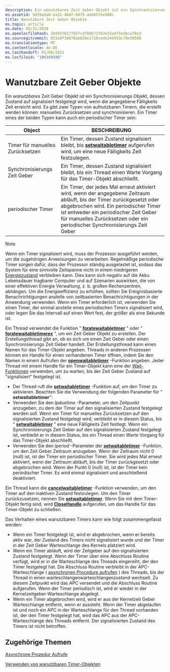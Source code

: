 ```yaml
---
description: Ein wanutzbares Zeit Geber Objekt ist ein Synchronisierungs Objekt, dessen Zustand auf signalisiert festgelegt wird, wenn die angegebene Fälligkeits Zeit erreicht wird.
ms.assetid: 5d39ada0-ea31-40d7-b075-aeb657ee508c
title: Wanutzbare Zeit Geber Objekte
ms.topic: article
ms.date: 05/31/2018
ms.openlocfilehash: 2b9597617705fcd78bb71f63e33a475e3bca78e3
ms.sourcegitcommit: 831e8f3db78ab820e1710cede244553c70e50500
ms.translationtype: MT
ms.contentlocale: de-DE
ms.lasthandoff: 01/08/2021
ms.locfileid: "106349598"
---
```

# <a name="waitable-timer-objects"></a>Wanutzbare Zeit Geber Objekte

Ein *wanutzbares* Zeit Geber Objekt ist ein Synchronisierungs Objekt, dessen Zustand auf signalisiert festgelegt wird, wenn die angegebene Fälligkeits Zeit erreicht wird. Es gibt zwei Typen von aufnutzbaren Timern, die erstellt werden können: manuelles Zurücksetzen und synchronisieren. Ein Timer eines der beiden Typen kann auch ein periodischer Timer sein.



| Object                | BESCHREIBUNG                                                                                                                                                                                             |
|-----------------------|---------------------------------------------------------------------------------------------------------------------------------------------------------------------------------------------------------|
| Timer für manuelles Zurücksetzen    | Ein Timer, dessen Zustand signalisiert bleibt, bis [**setwaitabletimer**](/windows/win32/api/synchapi/nf-synchapi-setwaitabletimer) aufgerufen wird, um eine neue Fälligkeits Zeit festzulegen.                                                                          |
| Synchronisierungs Zeit Geber | Ein Timer, dessen Zustand signalisiert bleibt, bis ein Thread einen Warte Vorgang für das Timer-Objekt abschließt.                                                                                                     |
| periodischer Timer        | Ein Timer, der jedes Mal erneut aktiviert wird, wenn der angegebene Zeitraum abläuft, bis der Timer zurückgesetzt oder abgebrochen wird. Ein periodischer Timer ist entweder ein periodischer Zeit Geber für manuelles Zurücksetzen oder ein periodischer Synchronisierungs Zeit Geber |



 

> [!Note]  
> Wenn ein Timer signalisiert wird, muss der Prozessor ausgeführt werden, um die zugehörigen Anweisungen zu verarbeiten. Regelmäßige periodische Timer sorgen dafür, dass der Prozessor ständig ausgelastet ist, sodass das System für eine sinnvolle Zeitspanne nicht in einem niedrigeren [Energiezustand](../power/system-power-states.md) verbleiben kann. Dies kann sich negativ auf die Akku Lebensdauer tragbarer Computer und auf Szenarien auswirken, die von einer effektiven Energie Verwaltung, z. b. großen Rechenzentren, abhängen. Um die Energieeffizienz zu erhöhen, sollten Sie Ereignisbasierte Benachrichtigungen anstelle von zeitbasierten Benachrichtigungen in der Anwendung verwenden. Wenn ein Timer erforderlich ist, verwenden Sie einen Timer, der einmal anstelle eines periodischen Timers signalisiert wird, oder legen Sie das Intervall auf einen Wert fest, der größer als eine Sekunde ist.

 

Ein Thread verwendet die Funktion " [**foratewaitabletimer**](/windows/win32/api/synchapi/nf-synchapi-createwaitabletimerw) " oder " [**foratewaitabletimerex**](/windows/win32/api/synchapi/nf-synchapi-createwaitabletimerexw) ", um ein Zeit Geber Objekt zu erstellen. Der Erstellungsthread gibt an, ob es sich um einen Zeit Geber oder einen Synchronisierungs Zeit Geber handelt. Der Erstellungsthread kann einen Namen für das Timer-Objekt angeben. Threads in anderen Prozessen können ein Handle für einen vorhandenen Timer öffnen, indem Sie den Namen in einem Aufrufen der [**openwaitabletimer**](/windows/win32/api/synchapi/nf-synchapi-openwaitabletimerw) -Funktion angeben. Jeder Thread mit einem Handle für ein Timer-Objekt kann eine der [Wait-Funktionen](wait-functions.md) verwenden, um zu warten, bis der Zeit Geber Zustand auf "signalisiert" festgelegt ist.

-   Der Thread ruft die [**setwaitabletimer**](/windows/win32/api/synchapi/nf-synchapi-setwaitabletimer) -Funktion auf, um den Timer zu aktivieren. Beachten Sie die Verwendung der folgenden Parameter für " **setwaitabletimer**":
-   Verwenden Sie den *lpduetime* -Parameter, um den Zeitpunkt anzugeben, zu dem der Timer auf den signalisierten Zustand festgelegt werden soll. Wenn ein Timer für manuelles Zurücksetzen auf den signalisierten Zustand festgelegt wird, verbleibt er in diesem Status, bis " [**setwaitabletimer**](/windows/win32/api/synchapi/nf-synchapi-setwaitabletimer) " eine neue Fälligkeits Zeit festlegt. Wenn ein Synchronisierungs Zeit Geber auf den signalisierten Zustand festgelegt ist, verbleibt er in diesem Status, bis ein Thread einen Warte Vorgang für das Timer-Objekt abschließt.
-   Verwenden Sie den *lperiod* -Parameter der [**setwaitabletimer**](/windows/win32/api/synchapi/nf-synchapi-setwaitabletimer) -Funktion, um den Zeit Geber Zeitraum anzugeben. Wenn der Zeitraum nicht 0 (null) ist, ist der Timer ein periodischer Timer. Sie wird jedes Mal erneut aktiviert, wenn der Zeitraum abläuft, bis der Timer zurückgesetzt oder abgebrochen wird. Wenn der Punkt 0 (null) ist, ist der Timer kein periodischer Timer. Es wird einmal signalisiert und anschließend deaktiviert.

Ein Thread kann die [**cancelwaitabletimer**](/windows/win32/api/synchapi/nf-synchapi-cancelwaitabletimer) -Funktion verwenden, um den Timer auf den inaktiven Zustand festzulegen. Um den Timer zurückzusetzen, nennen Sie [**setwaitabletimer**](/windows/win32/api/synchapi/nf-synchapi-setwaitabletimer). Wenn Sie mit dem Timer-Objekt fertig sind, wird [**CloseHandle**](/windows/win32/api/handleapi/nf-handleapi-closehandle) aufgerufen, um das Handle für das Timer-Objekt zu schließen.

Das Verhalten eines wanutzbaren Timers kann wie folgt zusammengefasst werden:

-   Wenn ein Timer festgelegt ist, wird er abgebrochen, wenn er bereits aktiv war, der Zustand des Timers nicht signalisiert wurde und der Timer in der Zeit Geber Warteschlange des Kernels platziert wird.
-   Wenn ein Timer abläuft, wird der Zeitgeber auf den signalisierten Zustand festgelegt. Wenn der Timer über eine Abschluss Routine verfügt, wird er in die Warteschlange des Threads eingereiht, der den Timer festgelegt hat. Die Abschluss Routine verbleibt in der APC-Warteschlange ( [asynchronen Procedure aufrufen](asynchronous-procedure-calls.md) ) des Threads, bis der Thread in einen warteschlangenwarteschlangenzustand wechselt. Zu diesem Zeitpunkt wird das APC versendet und die Abschluss Routine aufgerufen. Wenn der Timer periodisch ist, wird er wieder in der Kernelzeitgeber-Warteschlange abgelegt.
-   Wenn ein Timer abgebrochen wird, wird er aus der Kernelzeit Geber Warteschlange entfernt, wenn er aussteht. Wenn der Timer abgelaufen ist und noch ein APC in der Warteschlange für den Thread vorhanden ist, der den Timer festgelegt hat, wird das APC aus der APC-Warteschlange des Threads entfernt. Der signalisierten Zustand des Timers ist nicht betroffen.

## <a name="related-topics"></a>Zugehörige Themen

<dl> <dt>

[Asynchrone Prozedur Aufrufe](asynchronous-procedure-calls.md)
</dt> <dt>

[Verwenden von wanutzbaren Timer-Objekten](using-waitable-timer-objects.md)
</dt> </dl>

 

 
